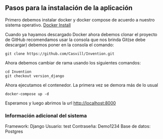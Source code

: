 ## Pasos para la instalación de la aplicación

Primero debemos instalar docker y docker compose de acuerdo a nuestro sistema operativo.
[Docker Install](https://docs.docker.com/install/)

Cuando ya hayamos descargado Docker ahora debemos clonar el proyecto
de GitHub recomendamos usar la consola que nos brinda Git(se debe descargar)
debemos poner en la consola el comando:
```
git clone https://github.com/Casvill/Invention.git
```
Ahora debemos cambiar de rama usando los siguientes comandos:
```
cd Invention
git checkout version_django
```
Ahora ejecutamos el contenedor.
La primera vez se demora más de lo usual

```docker-compose up -d```

Esperamos y luego abrimos la url
[http://localhost:8000](http://localhost:8000)


### Información adicional del sistema

Framework: Django
Usuario: test
Contraseña: Demo1234
Base de datos: Postgres
